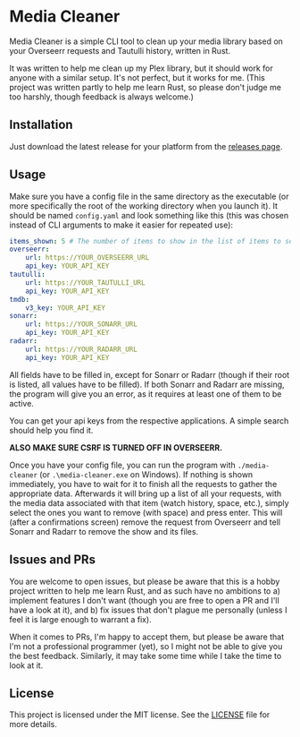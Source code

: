 # Media Cleaner

Media Cleaner is a simple CLI tool to clean up your media library based on your Overseerr requests and Tautulli history, written in Rust.

It was written to help me clean up my Plex library, but it should work for anyone with a similar setup. It's not perfect, but it works for me. (This project was written partly to help me learn Rust, so please don't judge me too harshly, though feedback is always welcome.)

## Installation

Just download the latest release for your platform from the [releases page](https://github.com/Supergamer1337/media-cleaner/releases).

## Usage

Make sure you have a config file in the same directory as the executable (or more specifically the root of the working directory when you launch it). It should be named `config.yaml` and look something like this (this was chosen instead of CLI arguments to make it easier for repeated use):

```yaml
items_shown: 5 # The number of items to show in the list of items to select. Useful to limit if your terminal is small, as it can be quite buggy if the list doesn't fit.
overseerr:
    url: https://YOUR_OVERSEERR_URL
    api_key: YOUR_API_KEY
tautulli:
    url: https://YOUR_TAUTULLI_URL
    api_key: YOUR_API_KEY
tmdb:
    v3_key: YOUR_API_KEY
sonarr:
    url: https://YOUR_SONARR_URL
    api_key: YOUR_API_KEY
radarr:
    url: https://YOUR_RADARR_URL
    api_key: YOUR_API_KEY
```

All fields have to be filled in, except for Sonarr or Radarr (though if their root is listed, all values have to be filled). If both Sonarr and Radarr are missing, the program will give you an error, as it requires at least one of them to be active.

You can get your api keys from the respective applications. A simple search should help you find it.

**ALSO MAKE SURE CSRF IS TURNED OFF IN OVERSEERR.**

Once you have your config file, you can run the program with `./media-cleaner` (or `.\media-cleaner.exe` on Windows). If nothing is shown immediately, you have to wait for it to finish all the requests to gather the appropriate data. Afterwards it will bring up a list of all your requests, with the media data associated with that item (watch history, space, etc.), simply select the ones you want to remove (with space) and press enter. This will (after a confirmations screen) remove the request from Overseerr and tell Sonarr and Radarr to remove the show and its files.

## Issues and PRs

You are welcome to open issues, but please be aware that this is a hobby project written to help me learn Rust, and as such have no ambitions to a) implement features I don't want (though you are free to open a PR and I'll have a look at it), and b) fix issues that don't plague me personally (unless I feel it is large enough to warrant a fix).

When it comes to PRs, I'm happy to accept them, but please be aware that I'm not a professional programmer (yet), so I might not be able to give you the best feedback. Similarly, it may take some time while I take the time to look at it.

## License

This project is licensed under the MIT license. See the [LICENSE](LICENSE) file for more details.
